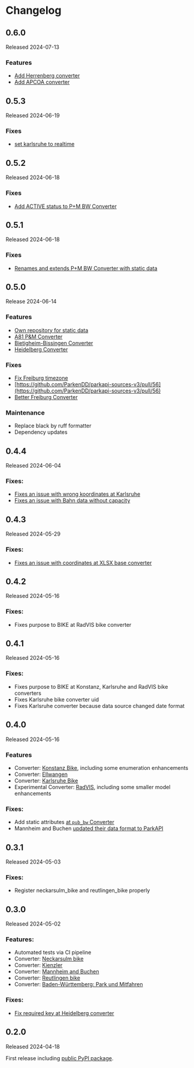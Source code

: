 # Changelog


## 0.6.0

Released 2024-07-13

### Features

* [Add Herrenberg converter](https://github.com/ParkenDD/parkapi-sources-v3/pull/71)
* [Add APCOA converter](https://github.com/ParkenDD/parkapi-sources-v3/pull/72)


## 0.5.3

Released 2024-06-19

### Fixes

* [set karlsruhe to realtime](https://github.com/ParkenDD/parkapi-sources-v3/pull/65)


## 0.5.2

Released 2024-06-18

### Fixes

* [Add ACTIVE status to P+M BW Converter](https://github.com/ParkenDD/parkapi-sources-v3/pull/64)


## 0.5.1

Released 2024-06-18

### Fixes

* [Renames and extends P+M BW Converter with static data](https://github.com/ParkenDD/parkapi-sources-v3/pull/63)


## 0.5.0

Release 2024-06-14

### Features

* [Own repository for static data](https://github.com/ParkenDD/parkapi-sources-v3/pull/53)
* [A81 P&M Converter](https://github.com/ParkenDD/parkapi-sources-v3/pull/55)
* [Bietigheim-Bissingen Converter](https://github.com/ParkenDD/parkapi-sources-v3/pull/57)
* [Heidelberg Converter](https://github.com/ParkenDD/parkapi-sources-v3/pull/58)


### Fixes

* [Fix Freiburg timezone](https://github.com/ParkenDD/parkapi-sources-v3/pull/54)
* [https://github.com/ParkenDD/parkapi-sources-v3/pull/56](https://github.com/ParkenDD/parkapi-sources-v3/pull/56)
* [Better Freiburg Converter](https://github.com/ParkenDD/parkapi-sources-v3/pull/59)


### Maintenance

* Replace black by ruff formatter
* Dependency updates


## 0.4.4

Released 2024-06-04

### Fixes:

* [Fixes an issue with wrong koordinates at Karlsruhe](https://github.com/ParkenDD/parkapi-sources-v3/pull/48)
* [Fixes an issue with Bahn data without capacity](https://github.com/ParkenDD/parkapi-sources-v3/pull/49)


## 0.4.3

Released 2024-05-29

### Fixes:

* [Fixes an issue with coordinates at XLSX base converter](https://github.com/ParkenDD/parkapi-sources-v3/pull/45)


## 0.4.2

Released 2024-05-16

### Fixes:

* Fixes purpose to BIKE at RadVIS bike converter


## 0.4.1

Released 2024-05-16

### Fixes:

* Fixes purpose to BIKE at Konstanz, Karlsruhe and RadVIS bike converters
* Fixes Karlsruhe bike converter uid
* Fixes Karlsruhe converter because data source changed date format


## 0.4.0

Released 2024-05-16

### Features

* Converter: [Konstanz Bike](https://github.com/ParkenDD/parkapi-sources-v3/pull/36), including some enumeration enhancements
* Converter: [Ellwangen](https://github.com/ParkenDD/parkapi-sources-v3/pull/26)
* Converter: [Karlsruhe Bike](https://github.com/ParkenDD/parkapi-sources-v3/pull/29)
* Experimental Converter: [RadVIS](https://github.com/ParkenDD/parkapi-sources-v3/pull/33), including some smaller model enhancements


### Fixes:

* Add static attributes [at `pub_bw` Converter](https://github.com/ParkenDD/parkapi-sources-v3/pull/32)
* Mannheim and Buchen [updated their data format to ParkAPI](https://github.com/ParkenDD/parkapi-sources-v3/pull/37)


## 0.3.1

Released 2024-05-03

### Fixes:

* Register neckarsulm_bike and reutlingen_bike properly


## 0.3.0

Released 2024-05-02

### Features:

* Automated tests via CI pipeline
* Converter: [Neckarsulm bike](https://github.com/ParkenDD/parkapi-sources-v3/pull/27)
* Converter: [Kienzler](https://github.com/ParkenDD/parkapi-sources-v3/pull/22)
* Converter: [Mannheim and Buchen](https://github.com/ParkenDD/parkapi-sources-v3/pull/21)
* Converter: [Reutlingen bike](https://github.com/ParkenDD/parkapi-sources-v3/pull/28)
* Converter: [Baden-Württemberg: Park und Mitfahren](https://github.com/ParkenDD/parkapi-sources-v3/pull/18)

### Fixes:

* [Fix required key at Heidelberg converter](https://github.com/ParkenDD/parkapi-sources-v3/pull/20)


## 0.2.0

Released 2024-04-18

First release including [public PyPI package](https://pypi.org/project/parkapi-sources/).
